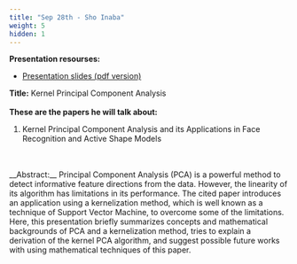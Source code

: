 ```yaml
---
title: "Sep 28th - Sho Inaba"
weight: 5
hidden: 1
---
```


__Presentation resourses:__

- [Presentation slides (pdf version)](Sho01.pdf)

__Title:__ Kernel Principal Component Analysis
</br>
</br>
__These are the papers he will talk about:__  </br>
1) Kernel Principal Component Analysis and its Applications in Face Recognition and Active Shape Models
</br>
</br>
__Abstract:__ Principal Component Analysis (PCA) is a powerful method to detect informative feature directions from the data. However, the linearity of its algorithm has limitations in its performance. The cited paper introduces an application using a kernelization method, which is well known as a technique of Support Vector Machine, to overcome some of the limitations. Here, this presentation briefly summarizes concepts and mathematical backgrounds of PCA and a kernelization method, tries to explain a derivation of the kernel PCA algorithm, and suggest possible future works with using mathematical techniques of this paper.
